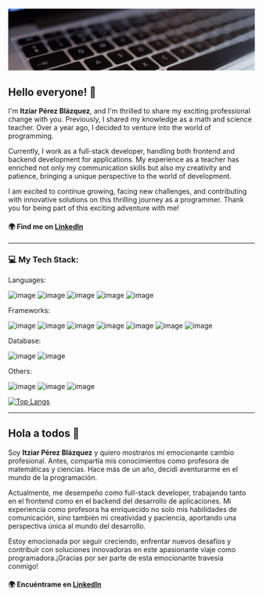 ![image](images/teclado.jpeg)

## Hello everyone! 👋
I'm **Itziar Pérez Blázquez**, and I'm thrilled to share my exciting professional change with you. Previously, I shared my knowledge as a math and science teacher. Over a year ago, I decided to venture into the world of programming.

Currently, I work as a full-stack developer, handling both frontend and backend development for applications. My experience as a teacher has enriched not only my communication skills but also my creativity and patience, bringing a unique perspective to the world of development.

I am excited to continue growing, facing new challenges, and contributing with innovative solutions on this thrilling journey as a programmer.
Thank you for being part of this exciting adventure with me!

#### :earth_africa: Find me on [Linkedln](https://www.linkedin.com/in/itziar-perez-blazquez/)
***
### :computer: My Tech Stack:

Languages:

![image](https://img.shields.io/badge/HTML5-E34F26?style=for-the-badge&logo=html5&logoColor=white)
![image](https://img.shields.io/badge/CSS3-1572B6?style=for-the-badge&logo=css3&logoColor=white)
![image](https://img.shields.io/badge/JavaScript-323330?style=for-the-badge&logo=javascript&logoColor=F7DF1E)
![image](https://img.shields.io/badge/TypeScript-007ACC?style=for-the-badge&logo=typescript&logoColor=white)
![image](https://img.shields.io/badge/Python-FFD43B?style=for-the-badge&logo=python&logoColor=blue)

Frameworks:

![image](https://img.shields.io/badge/React-20232A?style=for-the-badge&logo=react&logoColor=61DAFB)
![image](https://img.shields.io/badge/Redux-593D88?style=for-the-badge&logo=redux&logoColor=white)
![image](https://img.shields.io/badge/Flask-000000?style=for-the-badge&logo=flask&logoColor=white)
![image](https://img.shields.io/badge/nestjs-E0234E?style=for-the-badge&logo=nestjs&logoColor=white)
![image](https://img.shields.io/badge/Node%20js-339933?style=for-the-badge&logo=nodedotjs&logoColor=white)
![image](https://img.shields.io/badge/Angular-DD0031?style=for-the-badge&logo=angular&logoColor=white)
![image](https://img.shields.io/badge/JWT-000000?style=for-the-badge&logo=JSON%20web%20tokens&logoColor=white)

Database:

![image](https://img.shields.io/badge/PostgreSQL-316192?style=for-the-badge&logo=postgresql&logoColor=white)
![image](https://img.shields.io/badge/Docker-2CA5E0?style=for-the-badge&logo=docker&logoColor=white)

Others:

![image](https://img.shields.io/badge/VSCode-0078D4?style=for-the-badge&logo=visual%20studio%20code&logoColor=white)
![image](https://img.shields.io/badge/GitHub-100000?style=for-the-badge&logo=github&logoColor=white)
![image](https://img.shields.io/badge/Font_Awesome-339AF0?style=for-the-badge&logo=fontawesome&logoColor=white)

[![Top Langs](https://github-readme-stats.vercel.app/api/top-langs/?username=itziarpb&hide=jmako&layout=compact)](hhttps://github.com/itziarpb/itziarpb)

***
## Hola a todos 👋
Soy **Itziar Pérez Blázquez** y quiero mostraros mi emocionante cambio profesional. Antes, compartía mis conocimientos como profesora de matemáticas y ciencias. Hace más de un año, decidí aventurarme en el mundo de la programación.

Actualmente, me desempeño como full-stack developer, trabajando tanto en el frontend como en el backend del desarrollo de aplicaciones. Mi experiencia como profesora ha enriquecido no solo mis habilidades de comunicación, sino también mi creatividad y paciencia, aportando una perspectiva única al mundo del desarrollo.

Estoy emocionada por seguir creciendo, enfrentar nuevos desafíos y contribuir con soluciones innovadoras en este apasionante viaje como programadora.¡Gracias por ser parte de esta emocionante travesía conmigo!

#### :earth_africa: Encuéntrame en [Linkedln](https://www.linkedin.com/in/itziar-perez-blazquez/)
